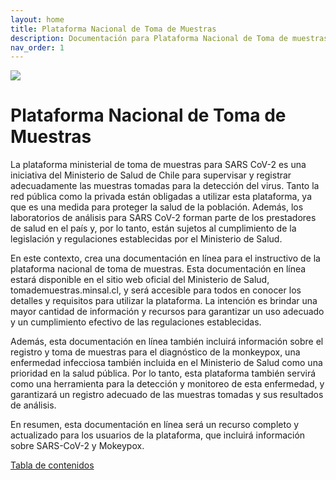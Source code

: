 ```yaml
---
layout: home
title: Plataforma Nacional de Toma de Muestras
description: Documentación para Plataforma Nacional de Toma de muestras
nav_order: 1
---
```


![](https://minsal-pntm.github.io/pntmdocs/assets/img/LogoMinsalColor.svg)

# Plataforma Nacional de Toma de Muestras 

La plataforma ministerial de toma de muestras para SARS CoV-2 es una iniciativa del Ministerio de Salud de Chile para supervisar y registrar adecuadamente las muestras tomadas para la detección del virus. Tanto la red pública como la privada están obligadas a utilizar esta plataforma, ya que es una medida para proteger la salud de la población. Además, los laboratorios de análisis para SARS CoV-2 forman parte de los prestadores de salud en el país y, por lo tanto, están sujetos al cumplimiento de la legislación y regulaciones establecidas por el Ministerio de Salud. 

En este contexto, crea una documentación en línea para el instructivo de la plataforma nacional de toma de muestras. Esta documentación en línea estará disponible en el sitio web oficial del Ministerio de Salud, tomademuestras.minsal.cl, y será accesible para todos en conocer los detalles y requisitos para utilizar la plataforma. La intención es brindar una mayor cantidad de información y recursos para garantizar un uso adecuado y un cumplimiento efectivo de las regulaciones establecidas.

Además, esta documentación en línea también incluirá información sobre el registro y toma de muestras para el diagnóstico de la monkeypox, una enfermedad infecciosa también incluida en el Ministerio de Salud como una prioridad en la salud pública. Por lo tanto, esta plataforma también servirá como una herramienta para la detección y monitoreo de esta enfermedad, y garantizará un registro adecuado de las muestras tomadas y sus resultados de análisis. 

En resumen, esta documentación en línea será un recurso completo y actualizado para los usuarios de la plataforma, que incluirá información sobre SARS-CoV-2 y Mokeypox.

[Tabla de contenidos](/page2_tabla_contenidos.md)
